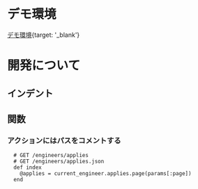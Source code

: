 # デモ環境

[デモ環境](https://fathomless-sierra-97899.herokuapp.com/){target: '_blank'}

# 開発について

## インデント

## 関数

### アクションにはパスをコメントする

```
  # GET /engineers/applies
  # GET /engineers/applies.json
  def index
    @applies = current_engineer.applies.page(params[:page])
  end
```
